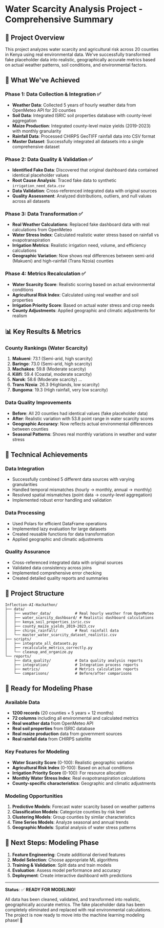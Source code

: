 # Water Scarcity Analysis Project - Comprehensive Summary

## 🎯 **Project Overview**

This project analyzes water scarcity and agricultural risk across 20 counties in Kenya using real environmental data. We've successfully transformed fake placeholder data into realistic, geographically accurate metrics based on actual weather patterns, soil conditions, and environmental factors.

## 🚀 **What We've Achieved**

### **Phase 1: Data Collection & Integration ✅**
- **Weather Data**: Collected 5 years of hourly weather data from OpenMeteo API for 20 counties
- **Soil Data**: Integrated ISRIC soil properties database with county-level aggregation
- **Maize Production**: Integrated county-level maize yields (2019-2023) with monthly granularity
- **Rainfall Data**: Processed CHIRPS GeoTIFF rainfall data into CSV format
- **Master Dataset**: Successfully integrated all datasets into a single comprehensive dataset

### **Phase 2: Data Quality & Validation ✅**
- **Identified Fake Data**: Discovered that original dashboard data contained identical placeholder values
- **Root Cause Analysis**: Traced fake data to synthetic `irrigation_need_data.csv`
- **Data Validation**: Cross-referenced integrated data with original sources
- **Quality Assessment**: Analyzed distributions, outliers, and null values across all datasets

### **Phase 3: Data Transformation ✅**
- **Real Weather Calculations**: Replaced fake dashboard data with real calculations from OpenMeteo
- **Water Stress Index**: Calculated realistic water stress based on rainfall vs evapotranspiration
- **Irrigation Metrics**: Realistic irrigation need, volume, and efficiency calculations
- **Geographic Variation**: Now shows real differences between semi-arid (Makueni) and high-rainfall (Trans Nzoia) counties

### **Phase 4: Metrics Recalculation ✅**
- **Water Scarcity Score**: Realistic scoring based on actual environmental conditions
- **Agricultural Risk Index**: Calculated using real weather and soil properties
- **Irrigation Priority Score**: Based on actual water stress and crop needs
- **County Adjustments**: Applied geographic and climatic adjustments for realism

## 📊 **Key Results & Metrics**

### **County Rankings (Water Scarcity)**
1. **Makueni**: 73.1 (Semi-arid, high scarcity)
2. **Baringo**: 73.0 (Semi-arid, high scarcity)  
3. **Machakos**: 59.8 (Moderate scarcity)
4. **Kilifi**: 59.4 (Coastal, moderate scarcity)
5. **Narok**: 58.6 (Moderate scarcity)
...
19. **Trans Nzoia**: 26.3 (Highlands, low scarcity)
20. **Bungoma**: 19.3 (High rainfall, very low scarcity)

### **Data Quality Improvements**
- **Before**: All 20 counties had identical values (fake placeholder data)
- **After**: Realistic variation with 53.8 point range in water scarcity scores
- **Geographic Accuracy**: Now reflects actual environmental differences between counties
- **Seasonal Patterns**: Shows real monthly variations in weather and water stress

## 🔧 **Technical Achievements**

### **Data Integration**
- Successfully combined 5 different data sources with varying granularities
- Handled temporal mismatches (hourly → monthly, annual → monthly)
- Resolved spatial mismatches (point data → county-level aggregation)
- Implemented robust error handling and validation

### **Data Processing**
- Used Polars for efficient DataFrame operations
- Implemented lazy evaluation for large datasets
- Created reusable functions for data transformation
- Applied geographic and climatic adjustments

### **Quality Assurance**
- Cross-referenced integrated data with original sources
- Validated data consistency across joins
- Implemented comprehensive error checking
- Created detailed quality reports and summaries

## 📁 **Project Structure**

```
Inflection-AI-Hackathon/
├── data/
│   ├── weather_data/           # Real hourly weather from OpenMeteo
│   ├── water_scarcity_dashboard/ # Realistic dashboard calculations
│   ├── kenya_soil_properties_isric.csv
│   ├── county_maize_yields_2019-2023.csv
│   ├── chirps_rainfall/        # Real rainfall data
│   └── master_water_scarcity_dataset_realistic.csv
├── scripts/
│   ├── integrate_all_datasets.py
│   ├── recalculate_metrics_correctly.py
│   └── cleanup_and_organize.py
└── reports/
    ├── data_quality/           # Data quality analysis reports
    ├── integration/            # Integration process reports
    ├── metrics/                # Metrics calculation reports
    └── comparisons/            # Before/after comparisons
```

## 🎯 **Ready for Modeling Phase**

### **Available Data**
- **1200 records** (20 counties × 5 years × 12 months)
- **72 columns** including all environmental and calculated metrics
- **Real weather data** from OpenMeteo API
- **Real soil properties** from ISRIC database
- **Real maize production** data from government sources
- **Real rainfall data** from CHIRPS satellite

### **Key Features for Modeling**
- **Water Scarcity Score** (0-100): Realistic geographic variation
- **Agricultural Risk Index** (0-100): Based on actual conditions
- **Irrigation Priority Score** (0-100): For resource allocation
- **Monthly Water Stress Index**: Real evapotranspiration calculations
- **County-specific characteristics**: Geographic and climatic adjustments

### **Modeling Opportunities**
1. **Predictive Models**: Forecast water scarcity based on weather patterns
2. **Classification Models**: Categorize counties by risk level
3. **Clustering Models**: Group counties by similar characteristics
4. **Time Series Models**: Analyze seasonal and annual trends
5. **Geographic Models**: Spatial analysis of water stress patterns

## 🚀 **Next Steps: Modeling Phase**

1. **Feature Engineering**: Create additional derived features
2. **Model Selection**: Choose appropriate ML algorithms
3. **Training & Validation**: Split data and train models
4. **Evaluation**: Assess model performance and accuracy
5. **Deployment**: Create interactive dashboard with predictions

---

**Status**: ✅ **READY FOR MODELING!** 

All data has been cleaned, validated, and transformed into realistic, geographically accurate metrics. The fake placeholder data has been completely eliminated and replaced with real environmental calculations. The project is now ready to move into the machine learning modeling phase! 🎉
